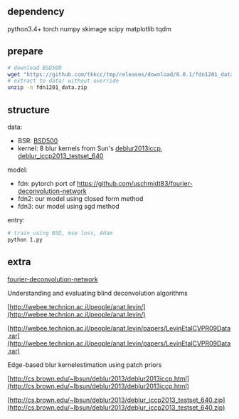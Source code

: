 ## dependency

python3.4+ torch numpy skimage scipy matplotlib tqdm

## prepare

```sh
# download BSD500
wget "https://github.com/tkkcc/tmp/releases/download/0.0.1/fdn1201_data.zip"
# extract to data/ without override
unzip -n fdn1201_data.zip
```

## structure

data:

- BSR: [BSD500](https://www2.eecs.berkeley.edu/Research/Projects/CS/vision/grouping/resources.html)
- kernel: 8 blur kernels from Sun's [deblur2013iccp](http://cs.brown.edu/~lbsun/deblur2013/deblur2013iccp.html), [deblur_iccp2013_testset_640](http://cs.brown.edu/~lbsun/deblur2013/deblur_iccp2013_testset_640.zip)

model:

- fdn: pytorch port of https://github.com/uschmidt83/fourier-deconvolution-network
- fdn2: our model using closed form method
- fdn3: our model using sgd method

entry:

```sh
# train using BSD, mse loss, Adam
python 1.py
```

## extra

[fourier-deconvolution-network](https://github.com/uschmidt83/fourier-deconvolution-network)

Understanding and evaluating blind deconvolution algorithms

[http://webee.technion.ac.il/people/anat.levin/](http://webee.technion.ac.il/people/anat.levin/)

[http://webee.technion.ac.il/people/anat.levin/papers/LevinEtalCVPR09Data.rar](http://webee.technion.ac.il/people/anat.levin/papers/LevinEtalCVPR09Data.rar)

Edge-based blur kernelestimation using patch priors

[http://cs.brown.edu/~lbsun/deblur2013/deblur2013iccp.html](http://cs.brown.edu/~lbsun/deblur2013/deblur2013iccp.html)

[http://cs.brown.edu/~lbsun/deblur2013/deblur_iccp2013_testset_640.zip](http://cs.brown.edu/~lbsun/deblur2013/deblur_iccp2013_testset_640.zip)

